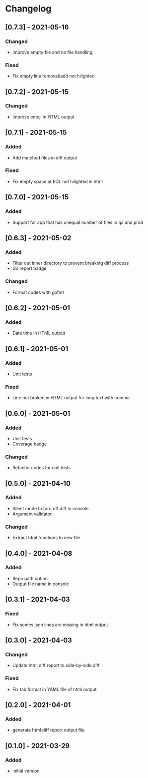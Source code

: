# Changelog

## [0.7.3] - 2021-05-16
### Changed
- Improve empty file and no file handling
### Fixed
- Fix empty line removal/add not hilighted

## [0.7.2] - 2021-05-15
### Changed
- Improve emoji in HTML output

## [0.7.1] - 2021-05-15
### Added
- Add matched files in diff output
### Fixed
- Fix empty space at EOL not hilighted in html

## [0.7.0] - 2021-05-15
### Added
- Support for app that has unequal number of files in qa and prod

## [0.6.3] - 2021-05-02
### Added
- Filter out inner directory to prevent breaking diff process
- Go report badge
### Changed
- Format codes with gofmt

## [0.6.2] - 2021-05-01
### Added
- Date time in HTML output

## [0.6.1] - 2021-05-01
### Added
- Unit tests
### Fixed
- Line not broken in HTML output for long text with comma

## [0.6.0] - 2021-05-01
### Added
- Unit tests
- Coverage badge
### Changed
- Refactor codes for unit tests

## [0.5.0] - 2021-04-10
### Added
- Silent mode to turn off diff in console
- Argument validator
### Changed
- Extract html functions to new file

## [0.4.0] - 2021-04-08
### Added
- Repo path option
- Output file name in console

## [0.3.1] - 2021-04-03
### Fixed
- Fix somes json lines are missing in html output

## [0.3.0] - 2021-04-03
### Changed
- Update html diff report to side-by-side diff
### Fixed
- Fix tab format in YAML file of html output

## [0.2.0] - 2021-04-01
### Added
- generate html diff report output file

## [0.1.0] - 2021-03-29
### Added
- initial version